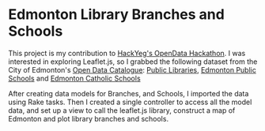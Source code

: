 Edmonton Library Branches and Schools
=====================================

This project is my contribution to [HackYeg's OpenData Hackathon](http://hackyeg.com/). I was interested in exploring Leaflet.js, so I grabbed the following dataset from the City of Edmonton's [Open Data Catalogue](https://data.edmonton.ca/): [Public Libraries](https://data.edmonton.ca/Facilities-and-Structures/Public-Libraries/jn25-zspi), [Edmonton Public Schools](https://data.edmonton.ca/Education/Edmonton-Public-Schools-2013-2014-/ehbr-emhe) and [Edmonton Catholic Schools](https://data.edmonton.ca/Education/Edmonton-Catholic-Schools-2013-2014-/f6w2-hzex)

After creating data models for Branches, and Schools, I imported the data using Rake tasks. Then I created a single controller to access all the model data, and set up a view to call the leaflet.js library, construct a map of Edmonton and plot library branches and schools. 
